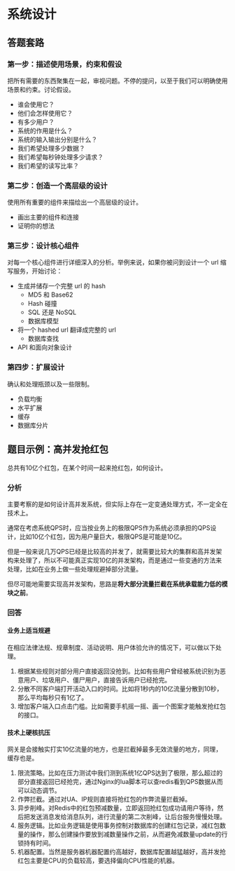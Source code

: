 # 系统设计

## 答题套路

### 第一步：描述使用场景，约束和假设

把所有需要的东西聚集在一起，审视问题。不停的提问，以至于我们可以明确使用场景和约束。讨论假设。

* 谁会使用它？
* 他们会怎样使用它？
* 有多少用户？
* 系统的作用是什么？
* 系统的输入输出分别是什么？
* 我们希望处理多少数据？
* 我们希望每秒钟处理多少请求？
* 我们希望的读写比率？

### 第二步：创造一个高层级的设计

使用所有重要的组件来描绘出一个高层级的设计。

* 画出主要的组件和连接
* 证明你的想法

### 第三步：设计核心组件

对每一个核心组件进行详细深入的分析。举例来说，如果你被问到设计一个 url 缩写服务，开始讨论：

* 生成并储存一个完整 url 的 hash
  * MD5 和 Base62
  * Hash 碰撞
  * SQL 还是 NoSQL
  * 数据库模型
* 将一个 hashed url 翻译成完整的 url
  * 数据库查找
* API 和面向对象设计

### 第四步：扩展设计

确认和处理瓶颈以及一些限制。

* 负载均衡
* 水平扩展
* 缓存
* 数据库分片

## 题目示例：高并发抢红包

总共有10亿个红包，在某个时间一起来抢红包，如何设计。

### 分析

主要考察的是如何设计高并发系统，但实际上存在一定变通处理方式，不一定全在技术上。

通常在考虑系统QPS时，应当按业务上的极限QPS作为系统必须承担的QPS设计，比如10亿个红包，因为用户量巨大，极限QPS是可能是10亿。

但是一般来说几万QPS已经是比较高的并发了，就需要比较大的集群和高并发架构来处理了，所以不可能真正实现10亿的并发架构，而是通过一些变通的方法来处理，比如在业务上做一些处理规避掉部分流量。

但尽可能地需要实现高并发架构，思路是**将大部分流量拦截在系统承载能力低的模块之前**。

### 回答

#### 业务上适当规避

在相应法律法规、规章制度、活动说明、用户体验允许的情况下，可以做以下处理。

1. 根据某些规则对部分用户直接返回没抢到。比如有些用户曾经被系统识别为恶意用户、垃圾用户、僵尸用户，直接告诉用户已经抢完。
2. 分散不同客户端打开活动入口的时间。比如将1秒内的10亿流量分散到10秒，那么平均每秒只有1亿了。
3. 增加客户端入口点击门槛。比如需要手机摇一摇、画一个图案才能触发抢红包的接口。

#### 技术上硬核抗压

网关是会接触实打实10亿流量的地方，也是拦截掉最多无效流量的地方，同理，缓存也是。

1. 限流策略。比如在压力测试中我们测到系统1亿QPS达到了极限，那么超过的部分直接返回已经抢完，通过Nginx的lua脚本可以查redis看到QPS数据从而可以动态调节。
2. 作弊拦截。通过对UA、IP规则直接将抢红包的作弊流量拦截掉。
3. 异步削峰。对Redis中的红包预减数量，立即返回抢红包成功请用户等待，然后把发送消息发给消息队列，进行流量的第二次削峰，让后台服务慢慢处理。
4. 服务逻辑。比如业务逻辑是使用事务控制对数据库的创建红包记录，减红包数量的操作，那么创建操作要放到减数量操作之前，从而避免减数量update的行锁持有时间。
5. 机器配置。当然是服务器机器配置约高越好，数据库配置越猛越好，高并发抢红包主要是CPU的负载较高，要选择偏向CPU性能的机器。
